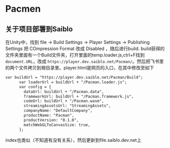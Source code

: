 # Pacmen

## 关于项目部署到Saiblo
在Unity中，找到 file -> Build Settings -> Player Settings -> Publishing Settings 把 COmpression Format 改成 Disabled ，随后进行build.
build获得的文件夹里面有一个Build文件夹，打开里面的temp.loader.js,ctrl+F找到`document.URL`，改成 `https://player.dev.saiblo.net/Pacman/`。然后把飞书里的两个文件拷贝到根目录里。player.html是网页的入口，在其中修改至如下
```html
var buildUrl = "https://player.dev.saiblo.net/Pacman/Build";
      var loaderUrl = buildUrl + "/Pacman.loader.js";
      var config = {
        dataUrl: buildUrl + "/Pacman.data",
        frameworkUrl: buildUrl + "/Pacman.framework.js",
        codeUrl: buildUrl + "/Pacman.wasm",
        streamingAssetsUrl: "StreamingAssets",
        companyName: "DefaultCompany",
        productName: "Pacman",
        productVersion: "0.1.0",
        matchWebGLToCanvasSize: true,
      };
```
index也类似（不知道有没有关系），然后更新到file.saiblo.dev.net上